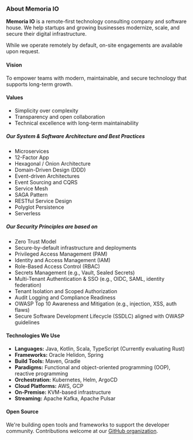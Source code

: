 ### About Memoria IO

**Memoria IO** is a remote-first technology consulting company and software house. We help startups and growing businesses modernize, scale, and secure their digital infrastructure.

While we operate remotely by default, on-site engagements are available upon request.

#### Vision

To empower teams with modern, maintainable, and secure technology that supports long-term growth.

#### Values

- Simplicity over complexity  
- Transparency and open collaboration  
- Technical excellence with long-term maintainability

##### Our System & Software Architecture and Best Practices

- Microservices  
- 12-Factor App  
- Hexagonal / Onion Architecture  
- Domain-Driven Design (DDD)  
- Event-driven Architectures  
- Event Sourcing and CQRS  
- Service Mesh  
- SAGA Pattern  
- RESTful Service Design  
- Polyglot Persistence  
- Serverless

##### Our Security Principles are based on

- Zero Trust Model  
- Secure-by-default infrastructure and deployments  
- Privileged Access Management (PAM)  
- Identity and Access Management (IAM)  
- Role-Based Access Control (RBAC)  
- Secrets Management (e.g., Vault, Sealed Secrets)  
- Multi-Tenant Authentication & SSO (e.g., OIDC, SAML, identity federation)  
- Tenant Isolation and Scoped Authorization  
- Audit Logging and Compliance Readiness  
- OWASP Top 10 Awareness and Mitigation (e.g., injection, XSS, auth flaws)  
- Secure Software Development Lifecycle (SSDLC) aligned with OWASP guidelines

#### Technologies We Use

- **Languages:** Java, Kotlin, Scala, TypeScript (Currently evaluating Rust)  
- **Frameworks:** Oracle Helidon, Spring  
- **Build Tools:** Maven, Gradle  
- **Paradigms:** Functional and object-oriented programming (OOP), reactive programming  
- **Orchestration:** Kubernetes, Helm, ArgoCD  
- **Cloud Platforms:** AWS, GCP  
- **On-Premise:** KVM-based infrastructure  
- **Streaming:** Apache Kafka, Apache Pulsar

#### Open Source

We're building open tools and frameworks to support the developer community. Contributions welcome at our [GitHub organization](https://github.com/memoria-io/).
